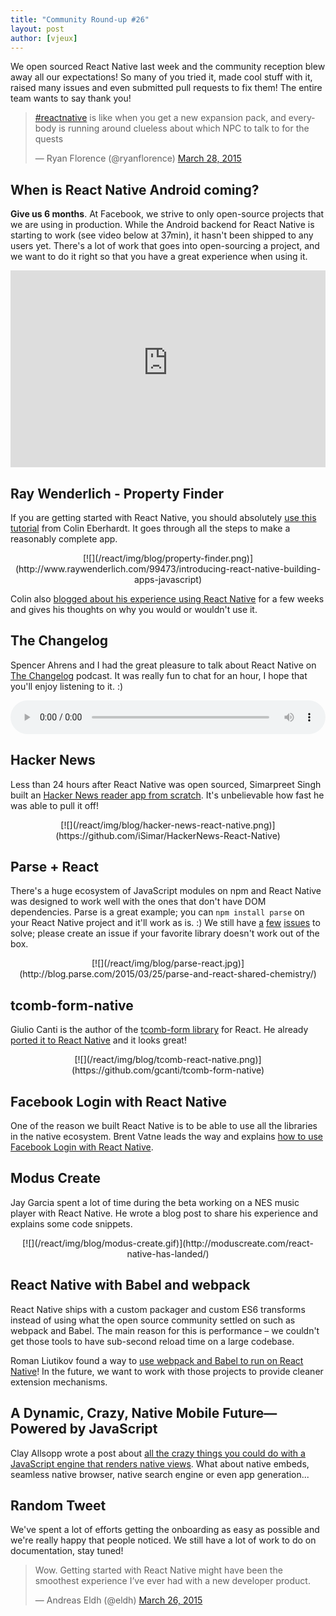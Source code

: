 ```yaml
---
title: "Community Round-up #26"
layout: post
author: [vjeux]
---
```


We open sourced React Native last week and the community reception blew away all our expectations! So many of you tried it, made cool stuff with it, raised many issues and even submitted pull requests to fix them! The entire team wants to say thank you!

<blockquote class="twitter-tweet" lang="en"><p><a href="https://twitter.com/hashtag/reactnative?src=hash">#reactnative</a> is like when you get a new expansion pack, and everybody is running around clueless about which NPC to talk to for the quests</p>&mdash; Ryan Florence (@ryanflorence) <a href="https://twitter.com/ryanflorence/status/581810423554543616">March 28, 2015</a></blockquote>


## When is React Native Android coming?

**Give us 6 months**. At Facebook, we strive to only open-source projects that we are using in production. While the Android backend for React Native is starting to work (see video below at 37min), it hasn't been shipped to any users yet. There's a lot of work that goes into open-sourcing a project, and we want to do it right so that you have a great experience when using it.

<iframe width="100%" height="315" src="https://www.youtube-nocookie.com/embed/X6YbAKiLCLU?start=2220" frameborder="0" allowfullscreen></iframe>


## Ray Wenderlich - Property Finder

If you are getting started with React Native, you should absolutely [use this tutorial](http://www.raywenderlich.com/99473/introducing-react-native-building-apps-javascript) from Colin Eberhardt. It goes through all the steps to make a reasonably complete app.

<center>
[![](/react/img/blog/property-finder.png)](http://www.raywenderlich.com/99473/introducing-react-native-building-apps-javascript)
</center>

Colin also [blogged about his experience using React Native](http://blog.scottlogic.com/2015/03/26/react-native-retrospective.html) for a few weeks and gives his thoughts on why you would or wouldn't use it.


## The Changelog

Spencer Ahrens and I had the great pleasure to talk about React Native on [The Changelog](https://thechangelog.com/149/) podcast. It was really fun to chat for an hour, I hope that you'll enjoy listening to it. :)

<audio src="http://fdlyr.co/d/changelog/cdn.5by5.tv/audio/broadcasts/changelog/2015/changelog-149.mp3" controls="controls" style="width: 100%"></audio>


## Hacker News

Less than 24 hours after React Native was open sourced, Simarpreet Singh built an [Hacker News reader app from scratch](https://github.com/iSimar/HackerNews-React-Native). It's unbelievable how fast he was able to pull it off!

<center>
[![](/react/img/blog/hacker-news-react-native.png)](https://github.com/iSimar/HackerNews-React-Native)
</center>


## Parse + React

There's a huge ecosystem of JavaScript modules on npm and React Native was designed to work well with the ones that don't have DOM dependencies. Parse is a great example; you can `npm install parse` on your React Native project and it'll work as is. :) We still have [a](https://github.com/facebook/react-native/issues/406) [few](https://github.com/facebook/react-native/issues/370) [issues](https://github.com/facebook/react-native/issues/316) to solve; please create an issue if your favorite library doesn't work out of the box.

<center>
[![](/react/img/blog/parse-react.jpg)](http://blog.parse.com/2015/03/25/parse-and-react-shared-chemistry/)
</center>


## tcomb-form-native

Giulio Canti is the author of the [tcomb-form library](https://github.com/gcanti/tcomb-form) for React. He already [ported it to React Native](https://github.com/gcanti/tcomb-form-native) and it looks great!

<center>
[![](/react/img/blog/tcomb-react-native.png)](https://github.com/gcanti/tcomb-form-native)
</center>


## Facebook Login with React Native

One of the reason we built React Native is to be able to use all the libraries in the native ecosystem. Brent Vatne leads the way and explains [how to use Facebook Login with React Native](http://brentvatne.ca/facebook-login-with-react-native/).


## Modus Create

Jay Garcia spent a lot of time during the beta working on a NES music player with React Native. He wrote a blog post to share his experience and explains some code snippets.

<center>
[![](/react/img/blog/modus-create.gif)](http://moduscreate.com/react-native-has-landed/)
</center>


## React Native with Babel and webpack

React Native ships with a custom packager and custom ES6 transforms instead of using what the open source community settled on such as webpack and Babel. The main reason for this is performance – we couldn't get those tools to have sub-second reload time on a large codebase.

Roman Liutikov found a way to [use webpack and Babel to run on React Native](https://github.com/roman01la/react-native-babel)! In the future, we want to work with those projects to provide cleaner extension mechanisms.


## A Dynamic, Crazy, Native Mobile Future—Powered by JavaScript

Clay Allsopp wrote a post about [all the crazy things you could do with a JavaScript engine that renders native views](https://medium.com/@clayallsopp/a-dynamic-crazy-native-mobile-future-powered-by-javascript-70f2d56b1987). What about native embeds, seamless native browser, native search engine or even app generation...


## Random Tweet

We've spent a lot of efforts getting the onboarding as easy as possible and we're really happy that people noticed. We still have a lot of work to do on documentation, stay tuned!

<blockquote class="twitter-tweet" lang="en"><p>Wow. Getting started with React Native might have been the smoothest experience I’ve ever had with a new developer product.</p>&mdash; Andreas Eldh (@eldh) <a href="https://twitter.com/eldh/status/581186172094980096">March 26, 2015</a></blockquote>
